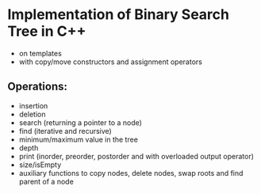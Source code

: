 Implementation of Binary Search Tree in C++
===========================================
* on templates
* with copy/move constructors and assignment operators

## Operations:
- insertion 
- deletion
- search (returning a pointer to a node)
- find (iterative and recursive)
- minimum/maximum value in the tree
- depth
- print (inorder, preorder, postorder and with overloaded output operator)
- size/isEmpty
- auxiliary functions to copy nodes, delete nodes, swap roots and find parent of a node
